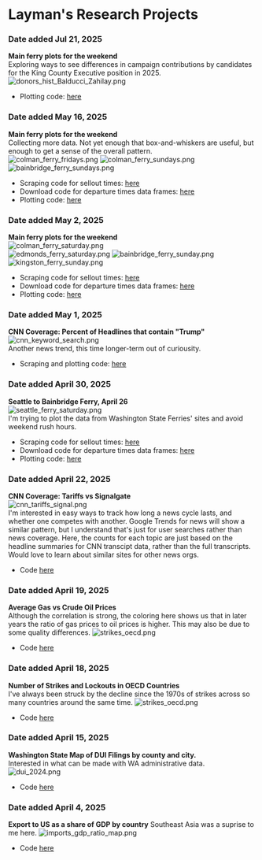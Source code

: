 # Layman's Research Projects

### **Date added** Jul 21, 2025 <br>
**Main ferry plots for the weekend**  
Exploring ways to see differences in campaign contributions by candidates
for the King County Executive position in 2025. 
![donors_hist_Balducci_Zahilay.png](outputs/plots/lobbying/donors_hist_Balducci_Zahilay.png)
- Plotting code: [here](src/draft_campaign_finance_analysis.py)

### **Date added** May 16, 2025 <br>
**Main ferry plots for the weekend**  
Collecting more data. Not yet enough that box-and-whiskers are useful, but enough to get a sense of the overall pattern.  
![colman_ferry_fridays.png](outputs/plots/colman_ferry_fridays.png)
![colman_ferry_sundays.png](outputs/plots/colman_ferry_sundays.png)
![bainbridge_ferry_sundays.png](outputs/plots/bainbridge_ferry_sundays.png) 
- Scraping code for sellout times: [here](src/ferry_scrape.py)
- Download code for departure times data frames: [here](src/ferry_data_download.py)
- Plotting code: [here](src/ferry_plot.py)

### **Date added** May 2, 2025 <br>
**Main ferry plots for the weekend**  
![colman_ferry_saturday.png](outputs/plots/colman_ferry_saturday.png)  
![edmonds_ferry_saturday.png](outputs/plots/edmonds_ferry_saturday.png)
![bainbridge_ferry_sunday.png](outputs/plots/bainbridge_ferry_sunday.png)
![kingston_ferry_sunday.png](outputs/plots/kingston_ferry_sunday.png)
- Scraping code for sellout times: [here](src/ferry_scrape.py)
- Download code for departure times data frames: [here](src/ferry_data_download.py)
- Plotting code: [here](src/ferry_plot.py)

### **Date added** May 1, 2025 <br>
**CNN Coverage: Percent of Headlines that contain "Trump"**  
![cnn_keyword_search.png](outputs/plots/cnn_keyword_search.png)  
Another news trend, this time longer-term out of curiousity. 
- Scraping and plotting code: [here](src/cnn_analysis.py)

### **Date added** April 30, 2025 <br>
**Seattle to Bainbridge Ferry, April 26**  
![seattle_ferry_saturday.png](outputs/plots/seattle_ferry_saturday.png)  
I'm trying to plot the data from Washington State Ferries' sites and avoid weekend rush hours. 
- Scraping code for sellout times: [here](src/ferry_scrape.py)
- Download code for departure times data frames: [here](src/ferry_data_download.py)
- Plotting code: [here](src/ferry_plot.py)

### **Date added** April 22, 2025 <br>
**CNN Coverage: Tariffs vs Signalgate**  
![cnn_tariffs_signal.png](outputs/plots/cnn_tariffs_signal.png)  
I'm interested in easy ways to track how long a news cycle lasts, and whether one competes with another. Google Trends for news will show a similar pattern, but I understand that's just for user searches rather than news coverage. Here, the counts for each topic are just based on the headline summaries for CNN transcipt data, rather than the full transcripts. Would love to learn about similar sites for other news orgs. 
- Code [here](src/cnn_analysis.py)


### **Date added** April 19, 2025 <br>
**Average Gas vs Crude Oil Prices**  
Although the correlation is strong, the coloring here shows us that in later years the ratio of gas prices to oil prices is higher. This may also be due to some quality differences. 
![strikes_oecd.png](outputs/plots/oil_gas_scatter.png)  
- Code [here](src/oil_v_gas.py)

### **Date added** April 18, 2025 <br>
**Number of Strikes and Lockouts in OECD Countries**  
I've always been struck by the decline since the 1970s of strikes across so many countries around the same time. 
![strikes_oecd.png](outputs/plots/strikes_oecd.png)  
- Code [here](src/strikes.py)

### **Date added** April 15, 2025 <br>
**Washington State Map of DUI Filings by county and city.**  
Interested in what can be made with WA administrative data. 
![dui_2024.png](outputs/plots/dui_2024.png)
- Code [here](src/dui_data.py)


### **Date added** April 4, 2025 <br>
**Export to US as a share of GDP by country**
Southeast Asia was a suprise to me here. 
![imports_gdp_ratio_map.png](outputs/plots/imports_gdp_ratio_map.png)
- Code [here](src/map_tariffs_impact.py)